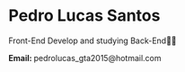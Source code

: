 <h1>Pedro Lucas Santos</h1>
<p>Front-End Develop and studying Back-End🧙‍♂️</p>
<p><strong>Email: </strong>pedrolucas_gta2015@hotmail.com</p>
